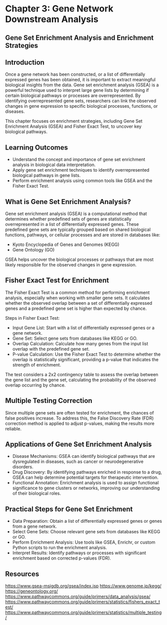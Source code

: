 # Chapter 3: Gene Network Downstream Analysis
## Gene Set Enrichment Analysis and Enrichment Strategies

## Introduction

Once a gene network has been constructed, or a list of differentially expressed genes has been obtained, it is important to extract meaningful biological insights from the data. Gene set enrichment analysis (GSEA) is a powerful technique used to interpret large gene lists by determining if certain biological pathways or processes are overrepresented. By identifying overrepresented gene sets, researchers can link the observed changes in gene expression to specific biological processes, functions, or diseases.

This chapter focuses on enrichment strategies, including Gene Set Enrichment Analysis (GSEA) and Fisher Exact Test, to uncover key biological pathways.

## Learning Outcomes

- Understand the concept and importance of gene set enrichment analysis in biological data interpretation.
- Apply gene set enrichment techniques to identify overrepresented biological pathways in gene lists.
- Perform enrichment analysis using common tools like GSEA and the Fisher Exact Test.

## What is Gene Set Enrichment Analysis?

Gene set enrichment analysis (GSEA) is a computational method that determines whether predefined sets of genes are statistically overrepresented in a list of differentially expressed genes. These predefined gene sets are typically grouped based on shared biological functions, pathways, or cellular processes and are stored in databases like:

- Kyoto Encyclopedia of Genes and Genomes (KEGG)
- Gene Ontology (GO)

GSEA helps uncover the biological processes or pathways that are most likely responsible for the observed changes in gene expression.

## Fisher Exact Test for Enrichment

The Fisher Exact Test is a common method for performing enrichment analysis, especially when working with smaller gene sets. It calculates whether the observed overlap between a set of differentially expressed genes and a predefined gene set is higher than expected by chance.

Steps in Fisher Exact Test:

- Input Gene List: Start with a list of differentially expressed genes or a gene network.
- Gene Set: Select gene sets from databases like KEGG or GO.
- Overlap Calculation: Calculate how many genes from the input list overlap with the predefined gene set.
- P-value Calculation: Use the Fisher Exact Test to determine whether the overlap is statistically significant, providing a p-value that indicates the strength of enrichment.

The test considers a 2x2 contingency table to assess the overlap between the gene list and the gene set, calculating the probability of the observed overlap occurring by chance.

## Multiple Testing Correction

Since multiple gene sets are often tested for enrichment, the chances of false positives increase. To address this, the False Discovery Rate (FDR) correction method is applied to adjust p-values, making the results more reliable.

## Applications of Gene Set Enrichment Analysis

- Disease Mechanisms: GSEA can identify biological pathways that are dysregulated in diseases, such as cancer or neurodegenerative disorders.
- Drug Discovery: By identifying pathways enriched in response to a drug, GSEA can help determine potential targets for therapeutic intervention.
- Functional Annotation: Enrichment analysis is used to assign functional significance to gene clusters or networks, improving our understanding of their biological roles.

## Practical Steps for Gene Set Enrichment

- Data Preparation: Obtain a list of differentially expressed genes or genes from a gene network.
- Select Gene Sets: Choose relevant gene sets from databases like KEGG or GO.
- Perform Enrichment Analysis: Use tools like GSEA, Enrichr, or custom Python scripts to run the enrichment analysis.
- Interpret Results: Identify pathways or processes with significant enrichment based on corrected p-values (FDR).

## Resources
<https://www.gsea-msigdb.org/gsea/index.jsp>
<https://www.genome.jp/kegg/>
<https://geneontology.org/>
<https://www.pathwaycommons.org/guide/primers/data_analysis/gsea/>
<https://www.pathwaycommons.org/guide/primers/statistics/fishers_exact_test/>
<https://www.pathwaycommons.org/guide/primers/statistics/multiple_testing/>
